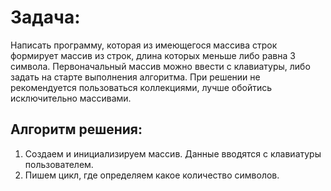# Задача:
Написать программу, которая из имеющегося массива строк формирует массив из строк, длина которых
меньше либо равна 3 символа. Первоначальный массив можно ввести с клавиатуры, либо задать на старте
выполнения алгоритма. При решении не рекомендуется пользоваться коллекциями, лучше обойтись
исключительно массивами.
## Aлгоритм решения:
1. Создаем и инициализируем массив. Данные вводятся с клавиатуры пользователем. 
2. Пишем цикл, где определяем какое количество символов.
